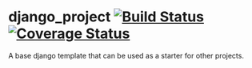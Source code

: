 # django_project [![Build Status](https://travis-ci.org/dwdresser/django_project.svg?branch=master)](https://travis-ci.org/dwdresser/django_project) [![Coverage Status](https://coveralls.io/repos/github/dwdresser/django_project/badge.svg?branch=master)](https://coveralls.io/github/dwdresser/django_project?branch=master)
A base django template that can be used as a starter for other projects.
